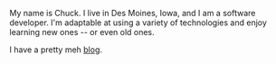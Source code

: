 My name is Chuck. I live in Des Moines, Iowa, and I am a software developer. I'm adaptable
at using a variety of technologies and enjoy learning new ones -- or even old ones.

I have a pretty meh [blog](https://hoff2.dev).
